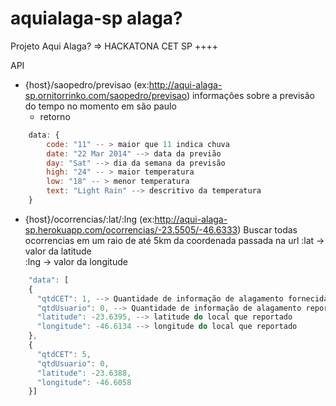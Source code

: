 aquialaga-sp
alaga?
============

Projeto Aqui Alaga? => HACKATONA CET SP
++++

API

- {host}/saopedro/previsao (ex:http://aqui-alaga-sp.ornitorrinko.com/saopedro/previsao)
	informações sobre a previsão do tempo no momento em são paulo
	* retorno
```javascript
	data: {
		code: "11" -- > maior que 11 indica chuva
		date: "22 Mar 2014" --> data da previão
		day: "Sat" --> dia da semana da previsão
		high: "24" -- > maior temperatura
		low: "18" -- > menor temperatura
		text: "Light Rain" --> descritivo da temperatura
	}
```

- {host}/ocorrencias/:lat/:lng (ex:http://aqui-alaga-sp.herokuapp.com/ocorrencias/-23.5505/-46.6333)
	Buscar todas ocorrencias em um raio de até 5km da coordenada passada na url
	:lat -> valor da latitude	
	:lng -> valor da longitude
```javascript
	"data": [
    {
      "qtdCET": 1, --> Quantidade de informação de alagamento fornecida pela CET
      "qtdUsuario": 0, --> Quantidade de informação de alagamento reporta pelos usuários da APP
      "latitude": -23.6395, --> latitude do local que reportado
      "longitude": -46.6134 --> longitude do local que reportado
    },
    {
      "qtdCET": 5,
      "qtdUsuario": 0,
      "latitude": -23.6388,
      "longitude": -46.6058
    }]
```